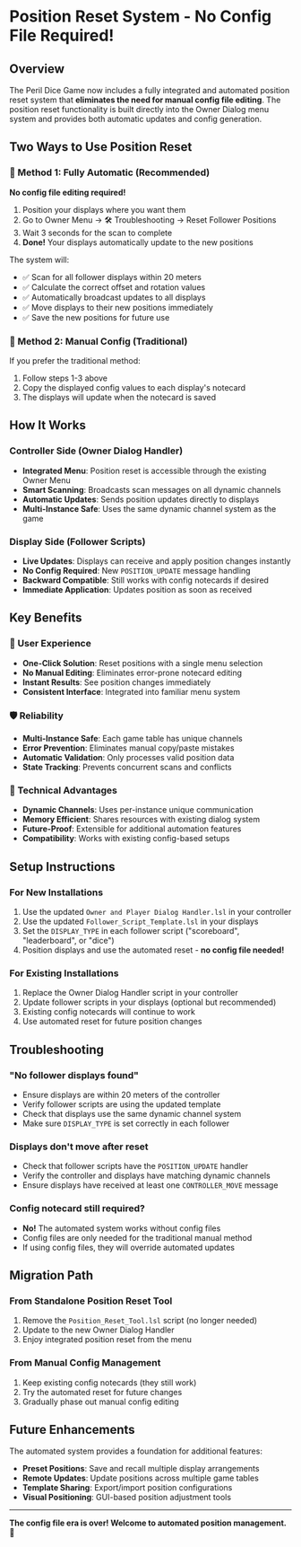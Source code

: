 # Position Reset System - No Config File Required!

## Overview

The Peril Dice Game now includes a fully integrated and automated position reset system that **eliminates the need for manual config file editing**. The position reset functionality is built directly into the Owner Dialog menu system and provides both automatic updates and config generation.

## Two Ways to Use Position Reset

### 🚀 Method 1: Fully Automatic (Recommended)
**No config file editing required!**

1. Position your displays where you want them
2. Go to Owner Menu → 🛠️ Troubleshooting → Reset Follower Positions  
3. Wait 3 seconds for the scan to complete
4. **Done!** Your displays automatically update to the new positions

The system will:
- ✅ Scan for all follower displays within 20 meters
- ✅ Calculate the correct offset and rotation values  
- ✅ Automatically broadcast updates to all displays
- ✅ Move displays to their new positions immediately
- ✅ Save the new positions for future use

### 📝 Method 2: Manual Config (Traditional)
If you prefer the traditional method:

1. Follow steps 1-3 above
2. Copy the displayed config values to each display's notecard
3. The displays will update when the notecard is saved

## How It Works

### Controller Side (Owner Dialog Handler)
- **Integrated Menu**: Position reset is accessible through the existing Owner Menu
- **Smart Scanning**: Broadcasts scan messages on all dynamic channels
- **Automatic Updates**: Sends position updates directly to displays
- **Multi-Instance Safe**: Uses the same dynamic channel system as the game

### Display Side (Follower Scripts)  
- **Live Updates**: Displays can receive and apply position changes instantly
- **No Config Required**: New `POSITION_UPDATE` message handling
- **Backward Compatible**: Still works with config notecards if desired
- **Immediate Application**: Updates position as soon as received

## Key Benefits

### 🎯 User Experience
- **One-Click Solution**: Reset positions with a single menu selection
- **No Manual Editing**: Eliminates error-prone notecard editing
- **Instant Results**: See position changes immediately
- **Consistent Interface**: Integrated into familiar menu system

### 🛡️ Reliability  
- **Multi-Instance Safe**: Each game table has unique channels
- **Error Prevention**: Eliminates manual copy/paste mistakes
- **Automatic Validation**: Only processes valid position data
- **State Tracking**: Prevents concurrent scans and conflicts

### 🔧 Technical Advantages
- **Dynamic Channels**: Uses per-instance unique communication
- **Memory Efficient**: Shares resources with existing dialog system
- **Future-Proof**: Extensible for additional automation features
- **Compatibility**: Works with existing config-based setups

## Setup Instructions

### For New Installations
1. Use the updated `Owner and Player Dialog Handler.lsl` in your controller
2. Use the updated `Follower_Script_Template.lsl` in your displays
3. Set the `DISPLAY_TYPE` in each follower script ("scoreboard", "leaderboard", or "dice")
4. Position displays and use the automated reset - **no config file needed!**

### For Existing Installations  
1. Replace the Owner Dialog Handler script in your controller
2. Update follower scripts in your displays (optional but recommended)
3. Existing config notecards will continue to work
4. Use automated reset for future position changes

## Troubleshooting

### "No follower displays found"
- Ensure displays are within 20 meters of the controller
- Verify follower scripts are using the updated template
- Check that displays use the same dynamic channel system
- Make sure `DISPLAY_TYPE` is set correctly in each follower

### Displays don't move after reset
- Check that follower scripts have the `POSITION_UPDATE` handler
- Verify the controller and displays have matching dynamic channels
- Ensure displays have received at least one `CONTROLLER_MOVE` message

### Config notecard still required?
- **No!** The automated system works without config files
- Config files are only needed for the traditional manual method
- If using config files, they will override automated updates

## Migration Path

### From Standalone Position Reset Tool
1. Remove the `Position_Reset_Tool.lsl` script (no longer needed)
2. Update to the new Owner Dialog Handler
3. Enjoy integrated position reset from the menu

### From Manual Config Management
1. Keep existing config notecards (they still work)
2. Try the automated reset for future changes
3. Gradually phase out manual config editing

## Future Enhancements

The automated system provides a foundation for additional features:
- **Preset Positions**: Save and recall multiple display arrangements
- **Remote Updates**: Update positions across multiple game tables
- **Template Sharing**: Export/import position configurations
- **Visual Positioning**: GUI-based position adjustment tools

---

**The config file era is over! Welcome to automated position management.** 🎉
